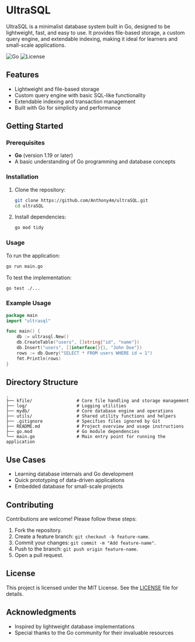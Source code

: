 # UltraSQL

UltraSQL is a minimalist database system built in Go, designed to be lightweight, fast, and easy to use. It provides file-based storage, a custom query engine, and extendable indexing, making it ideal for learners and small-scale applications.

![Go](https://img.shields.io/badge/go-v1.19-blue) ![License](https://img.shields.io/badge/license-MIT-green)

## Features
- Lightweight and file-based storage
- Custom query engine with basic SQL-like functionality
- Extendable indexing and transaction management
- Built with Go for simplicity and performance

## Getting Started

### Prerequisites
- **Go** (version 1.19 or later)
- A basic understanding of Go programming and database concepts

### Installation
1. Clone the repository:
   ```bash
   git clone https://github.com/Anthony4m/ultraSQL.git
   cd ultraSQL
   ```
2. Install dependencies:
   ```bash
   go mod tidy
   ```

### Usage
To run the application:
```bash
go run main.go
```

To test the implementation:
```bash
go test ./...
```

### Example Usage
```go
package main
import "ultrasql"

func main() {
    db := ultrasql.New()
    db.CreateTable("users", []string{"id", "name"})
    db.Insert("users", []interface{}{1, "John Doe"})
    rows := db.Query("SELECT * FROM users WHERE id = 1")
    fmt.Println(rows)
}
```

## Directory Structure
```plaintext
.
├── kfile/                 # Core file handling and storage management
├── log/                   # Logging utilities
├── mydb/                  # Core database engine and operations
├── utils/                 # Shared utility functions and helpers
├── .gitignore             # Specifies files ignored by Git
├── README.md              # Project overview and usage instructions
├── go.mod                 # Go module dependencies
└── main.go                # Main entry point for running the application
```

## Use Cases
- Learning database internals and Go development
- Quick prototyping of data-driven applications
- Embedded database for small-scale projects

## Contributing
Contributions are welcome! Please follow these steps:
1. Fork the repository.
2. Create a feature branch: `git checkout -b feature-name`.
3. Commit your changes: `git commit -m "Add feature-name"`.
4. Push to the branch: `git push origin feature-name`.
5. Open a pull request.

## License
This project is licensed under the MIT License. See the [LICENSE](LICENSE) file for details.

## Acknowledgments
- Inspired by lightweight database implementations
- Special thanks to the Go community for their invaluable resources

